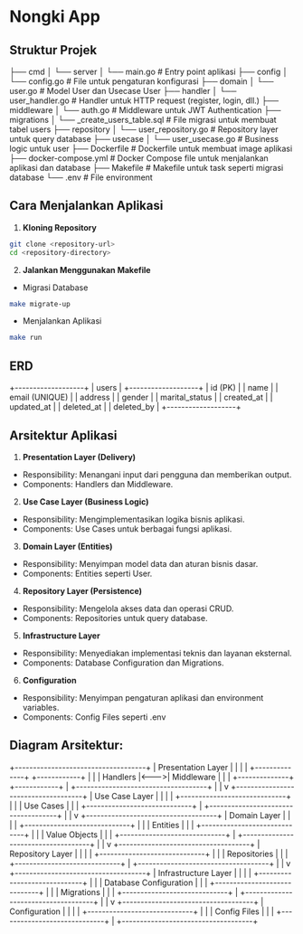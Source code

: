 # Nongki App

## Struktur Projek

├── cmd
│   └── server
│       └── main.go           # Entry point aplikasi
├── config
│   └── config.go             # File untuk pengaturan konfigurasi
├── domain
│   └── user.go               # Model User dan Usecase User
├── handler
│   └── user_handler.go       # Handler untuk HTTP request (register, login, dll.)
├── middleware
│   └── auth.go               # Middleware untuk JWT Authentication
├── migrations
│   └── <timestamp>_create_users_table.sql  # File migrasi untuk membuat tabel users
├── repository
│   └── user_repository.go    # Repository layer untuk query database
├── usecase
│   └── user_usecase.go       # Business logic untuk user
├── Dockerfile                # Dockerfile untuk membuat image aplikasi
├── docker-compose.yml        # Docker Compose file untuk menjalankan aplikasi dan database
├── Makefile                  # Makefile untuk task seperti migrasi database
└── .env                      # File environment

## Cara Menjalankan Aplikasi

1. **Kloning Repository**
```bash
git clone <repository-url>
cd <repository-directory>
```

2. **Jalankan Menggunakan Makefile**
* Migrasi Database
```bash
make migrate-up
```

* Menjalankan Aplikasi
```bash
make run
```

## ERD
+-------------------+
|      users        |
+-------------------+
| id (PK)           |
| name              |
| email (UNIQUE)    |
| address           |
| gender            |
| marital_status    |
| created_at        |
| updated_at        |
| deleted_at        |
| deleted_by        |
+-------------------+

## Arsitektur Aplikasi

1. **Presentation Layer (Delivery)**

* Responsibility: Menangani input dari pengguna dan memberikan output.
* Components: Handlers dan Middleware.
2. **Use Case Layer (Business Logic)**

* Responsibility: Mengimplementasikan logika bisnis aplikasi.
* Components: Use Cases untuk berbagai fungsi aplikasi.
3. **Domain Layer (Entities)**

* Responsibility: Menyimpan model data dan aturan bisnis dasar.
* Components: Entities seperti User.
4. **Repository Layer (Persistence)**

* Responsibility: Mengelola akses data dan operasi CRUD.
* Components: Repositories untuk query database.
5. **Infrastructure Layer**

* Responsibility: Menyediakan implementasi teknis dan layanan eksternal.
* Components: Database Configuration dan Migrations.
6. **Configuration**

* Responsibility: Menyimpan pengaturan aplikasi dan environment variables.
* Components: Config Files seperti .env

## Diagram Arsitektur:
+------------------------------------+
|           Presentation Layer       |
|                                    |
| +--------------+     +------------+ |
| |  Handlers    |<--->| Middleware | |
| +--------------+     +------------+ |
+------------------------------------+
              |
              |
              v
+------------------------------------+
|           Use Case Layer           |
|                                    |
| +-----------------------------+      |
| |         Use Cases           |      |
| +-----------------------------+      |
+------------------------------------+
              |
              |
              v
+------------------------------------+
|           Domain Layer             |
|                                    |
| +-----------------------------+      |
| |          Entities           |      |
| +-----------------------------+      |
| |        Value Objects        |      |
| +-----------------------------+      |
+------------------------------------+
              |
              |
              v
+------------------------------------+
|           Repository Layer         |
|                                    |
| +-----------------------------+      |
| |         Repositories        |      |
| +-----------------------------+      |
+------------------------------------+
              |
              |
              v
+------------------------------------+
|           Infrastructure Layer     |
|                                    |
| +-----------------------------+      |
| |  Database Configuration     |      |
| +-----------------------------+      |
| |         Migrations          |      |
| +-----------------------------+      |
+------------------------------------+
              |
              |
              v
+------------------------------------+
|           Configuration            |
|                                    |
| +-----------------------------+      |
| |       Config Files          |      |
| +-----------------------------+      |
+------------------------------------+
